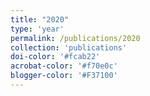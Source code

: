 ```yaml
---
title: "2020"
type: 'year'
permalink: /publications/2020
collection: 'publications'
doi-color: '#fcab22'
acrobat-color: '#f70e0c'
blogger-color: '#F37100'
---
```

